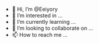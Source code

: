 - 👋 Hi, I’m @Eeiyory
- 👀 I’m interested in ...
- 🌱 I’m currently learning ...
- 💞️ I’m looking to collaborate on ...
- 📫 How to reach me ...

<!---
Eeiyory/Eeiyory is a ✨ special ✨ repository because its `README.md` (this file) appears on your GitHub profile.
You can click the Preview link to take a look at your changes.
--->
